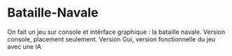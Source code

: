 # Bataille-Navale

On fait un jeu sur console et intérface graphique : la bataille navale. Version console, placement seulement. Version Gui, version fonctionnelle du jeu avec une IA
